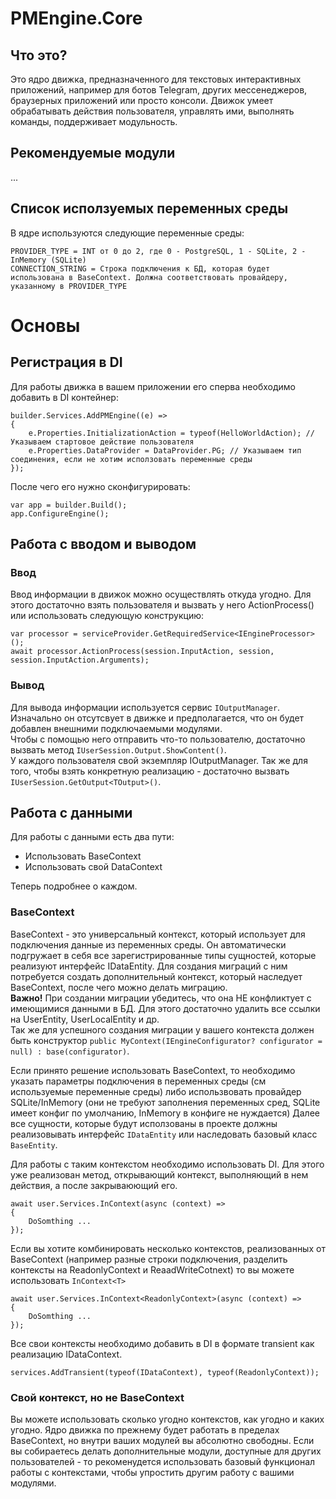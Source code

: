 # PMEngine.Core



## Что это?

Это ядро движка, предназначенного для текстовых интерактивных приложений, например для ботов Telegram, других мессенеджеров, браузерных приложений или просто консоли.
Движок умеет обрабатывать действия пользователя, управлять ими, выполнять команды, поддерживает модульность.

## Рекомендуемые модули

...

## Список исползуемых переменных среды

В ядре используются следующие переменные среды:
```
PROVIDER_TYPE = INT от 0 до 2, где 0 - PostgreSQL, 1 - SQLite, 2 - InMemory (SQLite)
CONNECTION_STRING = Строка подключения к БД, которая будет использована в BaseContext. Должна соответствовать провайдеру, указанному в PROVIDER_TYPE
```

# Основы

## Регистрация в DI

Для работы движка в вашем приложении его сперва необходимо добавить в DI контейнер:

```
builder.Services.AddPMEngine((e) =>
{
    e.Properties.InitializationAction = typeof(HelloWorldAction); // Указываем стартовое действие пользователя
    e.Properties.DataProvider = DataProvider.PG; // Указываем тип соединения, если не хотим исползовать переменные среды
});
```

После чего его нужно сконфигурировать:
```
var app = builder.Build();
app.ConfigureEngine();
```

## Работа с вводом и выводом

### Ввод

Ввод информации в движок можно осуществлять откуда угодно. Для этого достаточно взять пользователя и вызвать у него ActionProcess() или использовать следующую конструкцию:
```
var processor = serviceProvider.GetRequiredService<IEngineProcessor>();
await processor.ActionProcess(session.InputAction, session, session.InputAction.Arguments);
```

### Вывод

Для вывода информации используется сервис ``IOutputManager``. Изначально он отсутсвует в движке и предполагается, что он будет добавлен внешними подключаемыми модулями.  
Чтобы с помощью него отправить что-то пользователю, достаточно вызвать метод ``IUserSession.Output.ShowContent()``.  
У каждого пользователя свой экземпляр IOutputManager. Так же для того, чтобы взять конкретную реализацию - достаточно вызвать ``IUserSession.GetOutput<TOutput>()``.

## Работа с данными

Для работы с данными есть два пути:

* Использовать BaseContext
* Использовать свой DataContext

Теперь подробнее о каждом.

### BaseContext

BaseContext - это универсальный контекст, который использует для подключения данные из переменных среды. Он автоматически подгружает в себя все зарегистрированные типы сущностей, которые реализуют интерфейс IDataEntity. Для создания миграций с ним потребуется создать дополнительный контекст, который наследует BaseContext, после чего можно делать миграцию.  
**Важно!** При создании миграции убедитесь, что она НЕ конфликтует с имеющимися данными в БД. Для этого достаточно удалить все ссылки на UserEntity, UserLocalEntity и др.  
Так же для успешного создания миграции у вашего контекста должен быть конструктор ``public MyContext(IEngineConfigurator? configurator = null) : base(configurator)``.

Если принято решение использовать BaseContext, то необходимо указать параметры подключения в переменных среды (см используемые переменные среды) либо использвовать провайдер SQLite/InMemory (они не требуют заполнения переменных сред, SQLite имеет конфиг по умолчанию, InMemory в конфиге не нуждается)
Далее все сущности, которые будут исползованы в проекте должны реализовывать интерфейс ``IDataEntity`` или наследовать базовый класс ``BaseEntity``.

Для работы с таким контекстом необходимо использовать DI. Для этого уже реализован метод, открывающий контекст, выполняющий в нем действия, а после закрываюющий его.  
```
await user.Services.InContext(async (context) => 
{
	DoSomthing ...
});
```

Если вы хотите комбинировать несколько контекстов, реализованных от BaseContext (например разные строки подключения, разделить контексты на ReadonlyContext и ReaadWriteCotnext) то вы можете использовать ``InContext<T>``  
```
await user.Services.InContext<ReadonlyContext>(async (context) => 
{
	DoSomthing ...
});
```

Все свои контексты необходимо добавить в DI в формате transient как реализацию IDataContext.  
```
services.AddTransient(typeof(IDataContext), typeof(ReadonlyContext));
```

### Свой контекст, но не BaseContext

Вы можете использовать сколько угодно контекстов, как угодно и каких угодно.
Ядро движка по прежнему будет работать в пределах BaseContext, но внутри ваших модулей вы абсолютно свободны.
Если вы собираетесь делать дополнительные модули, доступные для других пользователей - то рекоменудется использовать базовый функционал работы с контекстами, чтобы упростить другим работу с вашими модулями.
